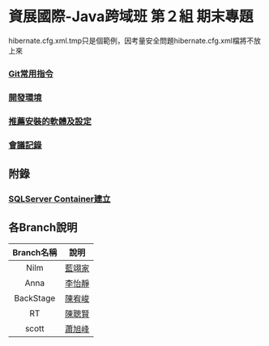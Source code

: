 # 資展國際-Java跨域班 第２組 期末專題

hibernate.cfg.xml.tmp只是個範例，因考量安全問題hibernate.cfg.xml檔將不放上來

### [Git常用指令](manual/git_command.md)

### [開發環境](manual/dev_env.md)

### [推薦安裝的軟體及設定](manual/setups.md)

### [會議記錄](manual/meeting_minutes.md)


## 附錄

### [SQLServer Container建立](manual/sql_container.md)

## 各Branch說明
|Branch名稱|說明|
|:-:|:-:|
|Nilm|[藍翊家](https://github.com/IIIEDUG02/SpecialTopic/tree/Nilm)|
|Anna|[李怡靜](https://github.com/IIIEDUG02/SpecialTopic/tree/Anna)|
|BackStage|[陳宥峻](https://github.com/IIIEDUG02/SpecialTopic/tree/BackStage)|
|RT|[陳聰賢](https://github.com/IIIEDUG02/SpecialTopic/tree/RT)|
|scott|[蕭旭峰](https://github.com/IIIEDUG02/SpecialTopic/tree/scott)|
